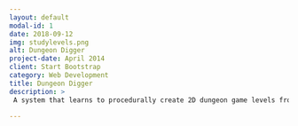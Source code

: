```yaml
---
layout: default
modal-id: 1
date: 2018-09-12
img: studylevels.png
alt: Dungeon Digger
project-date: April 2014
client: Start Bootstrap
category: Web Development
title: Dungeon Digger
description: >
 A system that learns to procedurally create 2D dungeon game levels from human demonstrations. Check out the <a href="https://github.com/DungeonDigger">source code</a> and the paper - <em>Dungeon Digger: Apprenticeship Learning for Procedural Dungeon Building Agents</em>, published in the proceedings of the 2018 Annual Symposium on Computer-Human Interaction in Play [<a href="docs/dungeon-digger-apprenticeship.pdf">preprint</a>] [<a href="https://dl.acm.org/citation.cfm?id=3271539">ACM Link</a>]

---
```

